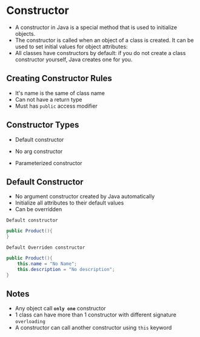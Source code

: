 # Constructor
- A constructor in Java is a special method that is used to initialize objects.
- The constructor is called when an object of a class is created. It can be used to set initial values for object attributes:
- All classes have constructors by default: if you do not create a class constructor yourself, Java creates one for you.

## Creating Constructor Rules
- It's name is the same of class name
- Can not have a return type
- Must has `public` access modifier

## Constructor Types
- Default constructor

- No arg constructor

- Parameterized constructor

## Default Constructor
- No argument constructor created by Java automatically
- Initialize all attributes to their default values
- Can be overridden

`Default constructor`
```java
public Product(){
}
```


`Default Overriden constructor`
```java
public Product(){
    this.name = "No Name";
    this.description = "No description";
}
```

## 

## Notes
- Any object call **`only one`** constructor
- 1 class can have more than 1 constructor with different signature `overloading`
- A constructor can call another constructor using `this` keyword


